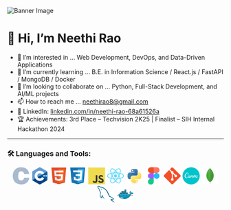 ![Banner Image](https://sora.chatgpt.com/g/gen_01k2p51vw2f9ba4tfpsxjyhj7x)

# 👋 Hi, I’m Neethi Rao

- 👀 I’m interested in ... Web Development, DevOps, and Data-Driven Applications  
- 🌱 I’m currently learning ... B.E. in Information Science / React.js / FastAPI / MongoDB / Docker  
- 💞 I’m looking to collaborate on ... Python, Full-Stack Development, and AI/ML projects  
- 📫 How to reach me ... neethirao8@gmail.com  
- 💼 LinkedIn: [linkedin.com/in/neethi-rao-68a61526a](https://www.linkedin.com/in/neethi-rao-68a61526a)  
- 🏆 Achievements: 3rd Place – Techvision 2K25 | Finalist – SIH Internal Hackathon 2024  

---

### 🛠 Languages and Tools:
<p align="center">
  <img src="https://raw.githubusercontent.com/devicons/devicon/master/icons/c/c-original.svg" alt="C" width="40"/>
  <img src="https://raw.githubusercontent.com/devicons/devicon/master/icons/cplusplus/cplusplus-original.svg" alt="C++" width="40"/>
  <img src="https://raw.githubusercontent.com/devicons/devicon/master/icons/html5/html5-original.svg" alt="HTML" width="40"/>
  <img src="https://raw.githubusercontent.com/devicons/devicon/master/icons/css3/css3-original.svg" alt="CSS" width="40"/>
  <img src="https://raw.githubusercontent.com/devicons/devicon/master/icons/javascript/javascript-original.svg" alt="JavaScript" width="40"/>
  <img src="https://raw.githubusercontent.com/devicons/devicon/master/icons/react/react-original.svg" alt="React" width="40"/>
  <img src="https://raw.githubusercontent.com/devicons/devicon/master/icons/python/python-original.svg" alt="Python" width="40"/>
  <img src="https://raw.githubusercontent.com/devicons/devicon/master/icons/figma/figma-original.svg" alt="Figma" width="40"/>
  <img src="https://raw.githubusercontent.com/devicons/devicon/master/icons/git/git-original.svg" alt="Git" width="40"/>
  <img src="https://raw.githubusercontent.com/devicons/devicon/master/icons/canva/canva-original.svg" alt="Canva" width="40"/>
  <img src="https://raw.githubusercontent.com/devicons/devicon/master/icons/mongodb/mongodb-original.svg" alt="MongoDB" width="40"/>
  <img src="https://raw.githubusercontent.com/devicons/devicon/master/icons/mysql/mysql-original.svg" alt="MySQL" width="40"/>
  <img src="https://raw.githubusercontent.com/devicons/devicon/master/icons/docker/docker-original.svg" alt="Docker" width="40"/>
</p>

